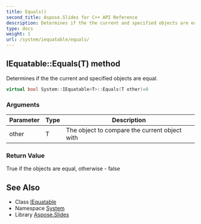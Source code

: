 ```yaml
---
title: Equals()
second_title: Aspose.Slides for C++ API Reference
description: Determines if the the current and specified objects are equal.
type: docs
weight: 1
url: /system/iequatable/equals/
---
```

## IEquatable::Equals(T) method


Determines if the the current and specified objects are equal.

```cpp
virtual bool System::IEquatable<T>::Equals(T other)=0
```


### Arguments

| Parameter | Type | Description |
| --- | --- | --- |
| other | T | The object to compare the current object with |

### Return Value

True if the objects are equal, otherwise - false

## See Also

* Class [IEquatable](../)
* Namespace [System](../../)
* Library [Aspose.Slides](../../../)